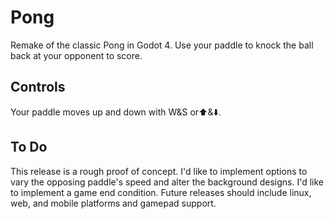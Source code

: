 # Pong
Remake of the classic Pong in Godot 4. Use your paddle to knock the ball back at your opponent to score.
## Controls
Your paddle moves up and down with W&S or⬆️&⬇️.
## To Do
This release is a rough proof of concept. I'd like to implement options to vary the opposing paddle's speed and alter the background designs. I'd like to implement a game end condition.
Future releases should include linux, web, and mobile platforms and gamepad support.
